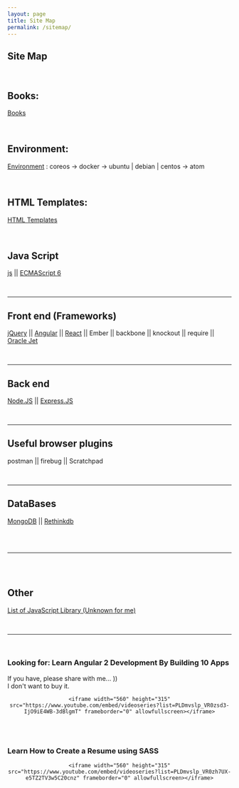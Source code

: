 ```yaml
---
layout: page
title: Site Map
permalink: /sitemap/
---
```



## Site Map


<br/>

## Books:

[Books](/books/)


<br/>

## Environment:

<a href="/env/">Environment</a> : coreos -> docker -> ubuntu | debian | centos -> atom

<br/>

## HTML Templates:

<a href="/html-templates/">HTML Templates</a>


<br/>

## Java Script

<a href="/js/">js</a> ||
<a href="/es6/">ECMAScript 6</a>



<br/>
<hr/>


## Front end (Frameworks)

<a href="/frontend/jquery/">jQuery</a> ||
<a href="/frontend/angular/">Angular</a> ||
<a href="/frontend/react/">React</a> ||
Ember ||
backbone ||
knockout ||
require ||
<a href="/js/oracle-jet/">Oracle Jet</a>



<br/>
<hr/>


## Back end

<a href="/backend/nodejs/">Node.JS</a> ||
<a href="/backend/expressjs/">Express.JS</a>


<br/>
<hr/>


## Useful browser plugins

postman || firebug || Scratchpad


<br/>
<hr/>


## DataBases

<a href="/databases/mongodb/">MongoDB</a> ||
<a href="/databases/rethinkdb/">Rethinkdb</a>


<br/>
<br/>
<hr/>
<br/>
<br/>



## Other

[List of JavaScript Library (Unknown for me)](/js-library-list/)


<br/>
<hr/>
<br/>

### Looking for: Learn Angular 2 Development By Building 10 Apps

If you have, please share with me... ))  
I don't want to buy it.

<div align="center">

    <iframe width="560" height="315" src="https://www.youtube.com/embed/videoseries?list=PLDmvslp_VR0zsd3-IjO9iE4WB-3dBlgmT" frameborder="0" allowfullscreen></iframe>

</div>


<br/><br/>

### Learn How to Create a Resume using SASS

<div align="center">

    <iframe width="560" height="315" src="https://www.youtube.com/embed/videoseries?list=PLDmvslp_VR0zh7UX-e5TZ2TV3w5C20cnz" frameborder="0" allowfullscreen></iframe>

</div>

